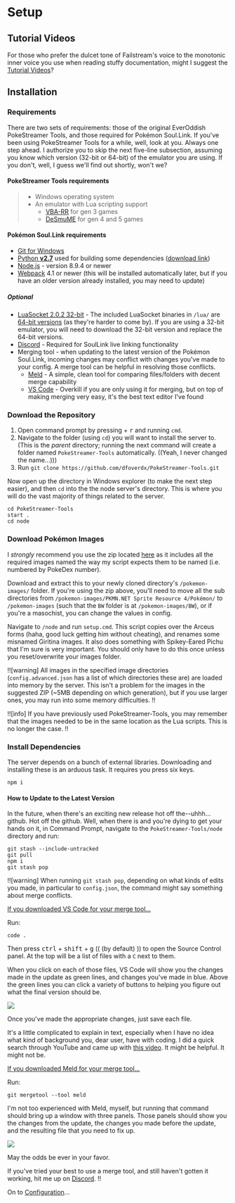 Setup
=====

Tutorial Videos
---------------

For those who prefer the dulcet tone of Failstream's voice to the monotonic inner voice you use when reading stuffy documentation, might I suggest the [Tutorial Videos](/setup/tutorials.htm)?

Installation
------------

### Requirements ###

There are two sets of requirements: those of the original EverOddish PokeStreamer Tools, and those required for Pokémon Soul.Link.  If you've been using PokeStreamer Tools for a while, well, look at you.  Always one step ahead.  I authorize you to skip the next five-line subsection, assuming you know which version (32-bit or 64-bit) of the emulator you are using.  If you don't, well, I guess we'll find out shortly, won't we?

#### PokeStreamer Tools requirements ####

>  * Windows operating system
>  * An emulator with Lua scripting support
>      * [VBA-RR](https://github.com/TASVideos/vba-rerecording/releases) for gen 3 games
>      * [DeSmuME](http://desmume.org/download/) for gen 4 and 5 games

#### Pokémon Soul.Link requirements ####

*   [Git for Windows](https://git-scm.com/download/win)
*   [Python **v2.7**](http://https://www.python.org/downloads/) used for building some dependencies ([download link](https://www.python.org/ftp/python/2.7.14/python-2.7.14.msi))
*   [Node.js](http://nodejs.org) - version 8.9.4 or newer
*   [Webpack](http://webpack.js.org) 4.1 or newer (this will be installed automatically later, but if you have an older version already installed, you may need to update)

##### Optional #####

*   [LuaSocket 2.0.2 32-bit](http://files.luaforge.net/releases/luasocket/luasocket/luasocket-2.0.2) - The included LuaSocket binaries in `/lua/` are [64-bit versions](https://download.zerobrane.com/luasocket-win64.zip) (as they're harder to come by).  If you are using a 32-bit emulator, you will need to download the 32-bit version and replace the 64-bit versions.
*   [Discord](https://discordapp.com/) - Required for SoulLink live linking functionality
*   Merging tool - when updating to the latest version of the Pokémon Soul.Link, incoming changes may conflict with changes you've made to your config.  A merge tool can be helpful in resolving those conflicts.
    *   [Meld](http://meldmerge.org/) - A simple, clean tool for comparing files/folders with decent merge capability
    *   [VS Code](https://code.visualstudio.com/) - Overkill if you are only using it for merging, but on top of making merging very easy, it's the best text editor I've found

### Download the Repository ###

1.  Open command prompt by pressing <kbd class="icon"><i class="fab fa-windows"></i></kbd> + <kbd>r</kbd> and running `cmd`.
2.  Navigate to the folder (using `cd`) you will want to install the server to.  (This is the *parent* directory; running the next command will create a folder named `PokeStreamer-Tools` automatically.  ((Yeah, I never changed the name...)))
3.  Run `git clone https://github.com/dfoverdx/PokeStreamer-Tools.git`

Now open up the directory in Windows explorer (to make the next step easier), and then `cd` into the the node server's directory.  This is where you will do the vast majority of things related to the server.

```dos
cd PokeStreamer-Tools
start .
cd node
```

### Download Pokémon Images <a id="pokemon-images">&nbsp;</a> ###

I *strongly* recommend you use the zip located [here](http://pkmn.net/?action=content&page=viewpage&id=8644) as it includes all the required images named the way my script expects them to be named (i.e. numbered by PokeDex number).

Download and extract this to your newly cloned directory's `/pokemon-images/` folder.  If you're using the zip above, you'll need to move all the sub directories from `/pokemon-images/PKMN.NET Sprite Resource 4/Pokémon/` to `/pokemon-images` (such that the `BW` folder is at `/pokemon-images/BW`), or if you're a masochist, you can change the values in config.

Navigate to `/node` and run `setup.cmd`.  This script copies over the Arceus forms (haha, good luck getting him without cheating), and renames some misnamed Giritina images.  It also does something with Spikey-Eared Pichu that I'm sure is very important.  You should only have to do this once unless you reset/overwrite your images folder.

!![warning]
All images in the specified image directories (`config.advanced.json` has a list of which directories these are) are loaded into memory by the server.  This isn't a problem for the images in the suggested ZIP (~5MB depending on which generation), but if you use larger ones, you may run into some memory difficulties.
!!

!![info]
If you have previously used PokeStreamer-Tools, you may remember that the images needed to be in the same location as the Lua scripts.  This is no longer the case.
!!

### Install Dependencies ###

The server depends on a bunch of external libraries.  Downloading and installing these is an arduous task.  It requires you press six keys.

```dos
npm i
```

#### How to Update to the Latest Version ####

In the future, when there's an exciting new release hot off the--uhhh... github.  Hot off the github.  Well, when there is and you're dying to get your hands on it, in Command Prompt, navigate to the `PokeStreamer-Tools/node` directory and run:

```dos
git stash --include-untracked
git pull
npm i
git stash pop
```

!![warning]
When running `git stash pop`, depending on what kinds of edits you made, in particular to `config.json`, the command might say something about merge conflicts.  

<a href="#" data-toggle="collapse" data-target="#vs-code-merge">If you downloaded VS Code for your merge tool...</a>
<div>
<div id="vs-code-merge" class="collapse">
<p>Run:</p>

```dos
code .
```

Then press <kbd>ctrl</kbd> + <kbd>shift</kbd> + <kbd>g</kbd> (( (by default) )) to open the Source Control panel.  At the top will be a list of files with a `C` next to them.  

When you click on each of those files, VS Code will show you the changes made in the update as green lines, and changes you've made in blue.  Above the green lines you can click a variety of buttons to helping you figure out what the final version should be.  

<img src="https://code.visualstudio.com/assets/docs/editor/versioncontrol/merge-conflict.png" class="img-thumbnail img-modal mx-4 mb-4 mt-2 d-block" />

Once you've made the appropriate changes, just save each file.

It's a little complicated to explain in text, especially when I have no idea what kind of background you, dear user, have with coding.  I did a quick search through YouTube and came up with [this video](https://youtu.be/AKNYgP0yEOY?t=1m53s).  It might be helpful.  It might not be.
</div>
</div>

<a href="#" data-toggle="collapse" data-target="#meld-merge">If you downloaded Meld for your merge tool...</a>
<div>
<div id="meld-merge" class="collapse">
<p>Run:</p>

```dos
git mergetool --tool meld
```

I'm not too experienced with Meld, myself, but running that command should bring up a window with three panels.  Those panels should show you the changes from the update, the changes you made before the update, and the resulting file that you need to fix up.

<img src="https://i.stack.imgur.com/QRzUR.png" class="img-thumbnail img-modal mx-4 mb-4 mt-2 d-block" />

May the odds be ever in your favor.
</div>
</div>

If you've tried your best to use a merge tool, and still haven't gotten it working, hit me up on [Discord](http://discord.pokemon-soul.link).
!!

On to [Configuration](/setup/configuration.htm)...
